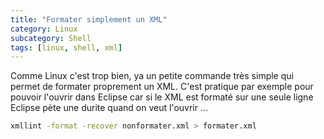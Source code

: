 ```yaml
---
title: "Formater simplement un XML"
category: Linux
subcategory: Shell
tags: [linux, shell, xml]
---
```

Comme Linux c'est trop bien, ya un petite commande très simple qui permet de formater proprement un XML.
C'est pratique par exemple pour pouvoir l'ouvrir dans Eclipse car si le XML est formaté sur une seule ligne
Eclipse pète une durite quand on veut l'ouvrir ...

``` sh
xmllint -format -recover nonformater.xml > formater.xml
```

